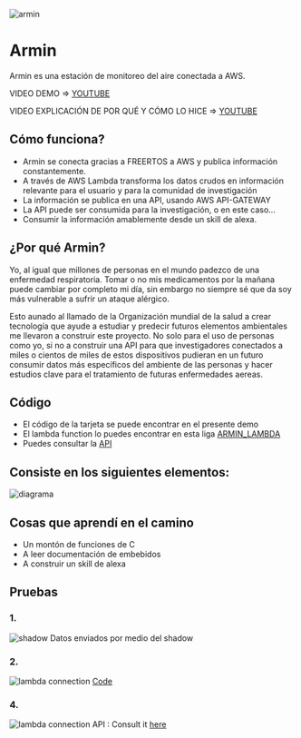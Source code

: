 ![armin](https://s3-us-west-1.amazonaws.com/thehackermonkey/armin.jpg)


# Armin

Armin es una estación de monitoreo del aire conectada a AWS.

VIDEO DEMO => [YOUTUBE](https://youtu.be/jIl1KMIN5xg)

VIDEO EXPLICACIÓN DE POR QUÉ Y CÓMO LO HICE => [YOUTUBE](https://youtu.be/i7A2PlM9H-s)

## Cómo funciona?

* Armin se conecta gracias a FREERTOS a AWS y publica información constantemente.
* A través de AWS Lambda transforma los datos crudos en información relevante para el usuario y para la comunidad de investigación
* La información se publica en una API, usando AWS API-GATEWAY
* La API puede ser consumida para la investigación, o en este caso...
* Consumir la información amablemente desde un skill de alexa. 

## ¿Por qué Armin?

Yo, al igual que millones de personas en el mundo padezco de una enfermedad respiratoria. Tomar o no mis medicamentos por la mañana puede cambiar por completo mi día, sin embargo no siempre sé que da soy más vulnerable a sufrir un ataque alérgico.

Esto aunado al llamado de la Organización mundial de la salud a crear tecnología que ayude a estudiar y predecir futuros elementos ambientales me llevaron a construir este proyecto. No solo para el uso de personas como yo, si no a construir una API para que investigadores conectados a miles o cientos de miles de estos dispositivos pudieran en un futuro consumir datos más específicos del ambiente de las personas y hacer estudios clave para el tratamiento de futuras enfermedades aereas.

## Código
* El código de la tarjeta se puede encontrar en el presente demo
* El lambda function lo puedes encontrar en esta liga [ARMIN_LAMBDA](https://github.com/regenhans/armin_lambda)
* Puedes consultar la [API](https://i5yaae778k.execute-api.us-east-1.amazonaws.com/armindata)

## Consiste en los siguientes elementos:

![diagrama](https://s3-us-west-1.amazonaws.com/thehackermonkey/armin_diagram.jpeg
)

## Cosas que aprendí en el camino

* Un montón de funciones de C
* A leer documentación de embebidos
* A construir un skill de alexa


## Pruebas

### 1.

![shadow](https://s3-us-west-1.amazonaws.com/thehackermonkey/shadow.png)
Datos enviados por medio del shadow

### 2. 
![lambda connection](https://s3-us-west-1.amazonaws.com/thehackermonkey/schematic.png) [Code](https://github.com/regenhans/armin_lambda)

### 4.

![lambda connection](https://s3-us-west-1.amazonaws.com/thehackermonkey/api.png) 
API : Consult it [here](https://i5yaae778k.execute-api.us-east-1.amazonaws.com/armindata)
